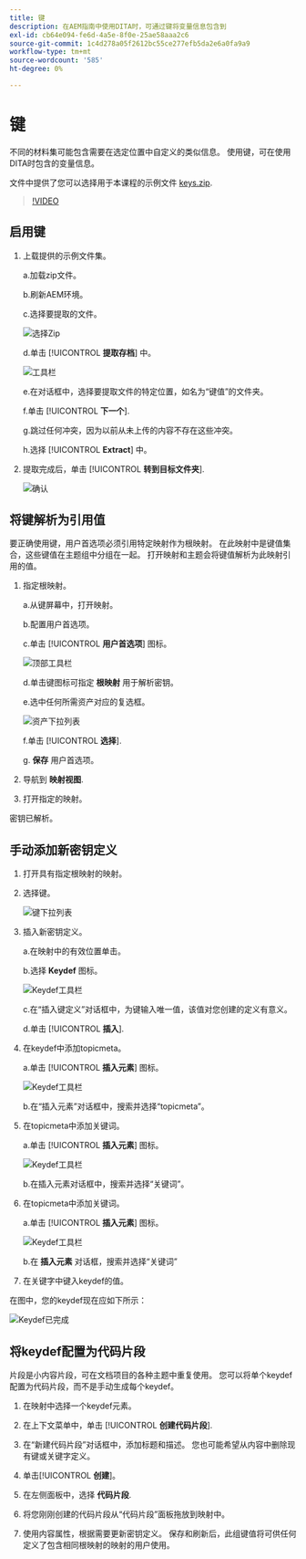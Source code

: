 ```yaml
---
title: 键
description: 在AEM指南中使用DITA时，可通过键将变量信息包含到
exl-id: cb64e094-fe6d-4a5e-8f0e-25ae58aaa2c6
source-git-commit: 1c4d278a05f2612bc55ce277efb5da2e6a0fa9a9
workflow-type: tm+mt
source-wordcount: '585'
ht-degree: 0%

---
```


# 键

不同的材料集可能包含需要在选定位置中自定义的类似信息。 使用键，可在使用DITA时包含的变量信息。

文件中提供了您可以选择用于本课程的示例文件 [keys.zip](assets/keys.zip).

>[!VIDEO](https://video.tv.adobe.com/v/342756?quality=12&learn=on)

## 启用键

1. 上载提供的示例文件集。

   a.加载zip文件。

   b.刷新AEM环境。

   c.选择要提取的文件。

   ![选择Zip](images/lesson-9/select-zip.png)

   d.单击 [!UICONTROL **提取存档**] 中。

   ![工具栏](images/lesson-9/extract-archive.png)

   e.在对话框中，选择要提取文件的特定位置，如名为“键值”的文件夹。

   f.单击 [!UICONTROL **下一个**].

   g.跳过任何冲突，因为以前从未上传的内容不存在这些冲突。

   h.选择 [!UICONTROL **Extract**] 中。

2. 提取完成后，单击 [!UICONTROL **转到目标文件夹**].

   ![确认](images/lesson-9/go-to-target.png)

## 将键解析为引用值

要正确使用键，用户首选项必须引用特定映射作为根映射。 在此映射中是键值集合，这些键值在主题组中分组在一起。 打开映射和主题会将键值解析为此映射引用的值。

1. 指定根映射。

   a.从键屏幕中，打开映射。

   b.配置用户首选项。

   c.单击 [!UICONTROL **用户首选项**] 图标。

   ![顶部工具栏](images/lesson-9/author-view.png)

   d.单击键图标可指定 **根映射** 用于解析密钥。

   e.选中任何所需资产对应的复选框。

   ![资产下拉列表](images/lesson-9/select-assets.png)

   f.单击 [!UICONTROL **选择**].

   g. **保存** 用户首选项。

2. 导航到 **映射视图**.

3. 打开指定的映射。

密钥已解析。

## 手动添加新密钥定义

1. 打开具有指定根映射的映射。

2. 选择键。

   ![键下拉列表](images/lesson-9/hybrid-key.png)

3. 插入新密钥定义。

   a.在映射中的有效位置单击。

   b.选择 **Keydef** 图标。

   ![Keydef工具栏](images/lesson-9/key-icon.png)

   c.在“插入键定义”对话框中，为键输入唯一值，该值对您创建的定义有意义。

   d.单击 [!UICONTROL **插入**].

4. 在keydef中添加topicmeta。

   a.单击 [!UICONTROL **插入元素**] 图标。

   ![Keydef工具栏](images/lesson-9/add-icon.png)

   b.在“插入元素”对话框中，搜索并选择“topicmeta”。

5. 在topicmeta中添加关键词。

   a.单击 [!UICONTROL **插入元素**] 图标。

   ![Keydef工具栏](images/lesson-9/add-icon.png)

   b.在插入元素对话框中，搜索并选择“关键词”。

6. 在topicmeta中添加关键词。

   a.单击 [!UICONTROL **插入元素**] 图标。

   ![Keydef工具栏](images/lesson-9/add-icon.png)

   b.在 **插入元素** 对话框，搜索并选择“关键词”

7. 在关键字中键入keydef的值。

在图中，您的keydef现在应如下所示：

![Keydef已完成](images/lesson-9/keydef.png)

## 将keydef配置为代码片段

片段是小内容片段，可在文档项目的各种主题中重复使用。 您可以将单个keydef配置为代码片段，而不是手动生成每个keydef。

1. 在映射中选择一个keydef元素。

2. 在上下文菜单中，单击 [!UICONTROL **创建代码片段**].

3. 在“新建代码片段”对话框中，添加标题和描述。
您也可能希望从内容中删除现有键或关键字定义。

4. 单击&#x200B;[!UICONTROL **创建**]。

5. 在左侧面板中，选择 **代码片段**.

6. 将您刚刚创建的代码片段从“代码片段”面板拖放到映射中。

7. 使用内容属性，根据需要更新密钥定义。
保存和刷新后，此组键值将可供任何定义了包含相同根映射的映射的用户使用。
